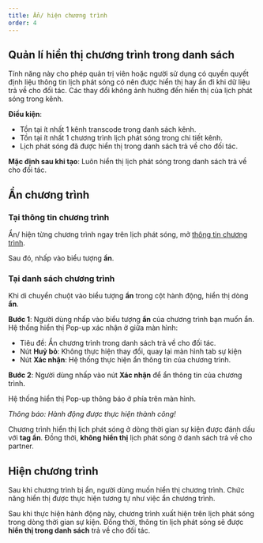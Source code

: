 ```yaml
---
title: Ẩn/ hiện chương trình
order: 4
---
```

## Quản lí hiển thị chương trình trong danh sách 
Tính năng này cho phép quản trị viên hoặc người sử dụng có quyền quyết định liệu thông tin lịch phát sóng có nên được hiển thị hay ẩn đi khi dữ liệu trả về cho đối tác. Các thay đổi không ảnh hưởng đến hiển thị của lịch phát sóng trong kênh.

**Điều kiện**: 
- Tồn tại ít nhất 1 kênh transcode trong danh sách kênh.
- Tồn tại ít nhất 1 chương trình lịch phát sóng trong chi tiết kênh.
- Lịch phát sóng đã được hiển thị trong danh sách trả về cho đối tác.

**Mặc định sau khi tạo**: Luôn hiển thị lịch phát sóng trong danh sách trả về cho đối tác.

## Ẩn chương trình

### Tại thông tin chương trình
Ẩn/ hiện từng chương trình ngay trên lịch phát sóng, mở  [thông tin chương trình](2-epg-list#xem-thông-tin-từng-chương-trình).

Sau đó, nhấp vào biểu tượng **ẩn**.
### Tại danh sách chương trình
Khi di chuyển chuột vào biểu tượng **ẩn** trong cột hành động, hiển thị dòng **ẩn**.

**Bước 1**: 
Người dùng nhấp vào biểu tượng **ẩn** của chương trình bạn muốn ẩn.
Hệ thống hiển thị Pop-up xác nhận ở giữa màn hình:

 <!-- ![]() -->

 * Tiêu đề: Ẩn chương trình trong danh sách trả về cho đối tác.
 * Nút **Huỷ bỏ**: Không thực hiện thay đổi, quay lại màn hình tab sự kiện
 * Nút **Xác nhận**: Hệ thống thực hiện ẩn thông tin của chương trình.

**Bước 2**: 
Người dùng nhấp vào nút **Xác nhận** để ẩn thông tin của chương trình.

Hệ thống hiển thị Pop-up thông báo ở phía trên màn hình.

 <!-- ![]() -->
 *Thông báo: Hành động được thực hiện thành công!*

Chương trình hiển thị lịch phát sóng ở dòng thời gian sự kiện được đánh dấu với **tag ẩn**. Đồng thời, **không hiển thị** lịch phát sóng ở danh sách trả về cho partner.

## Hiện chương trình
Sau khi chương trình bị ẩn, người dùng muốn hiển thị chương trình. Chức năng hiển thị được thực hiện tương tự như việc ẩn chương trình.

Sau khi thực hiện hành động này, chương trình xuất hiện trên lịch phát sóng trong dòng thời gian sự kiện. Đồng thời, thông tin lịch phát sóng sẽ được **hiển thị trong danh sách** trả về cho đối tác.